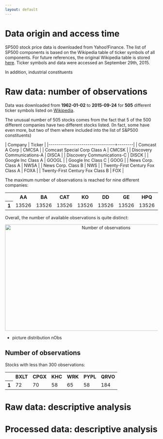 ```yaml
---
layout: default
---
```


# Data origin and access time

SP500 stock price data is downloaded from Yahoo!Finance. The list of
SP500 components is based on the Wikipedia table of ticker symbols of
all components. For future references, the original Wikipedia table is
stored [here](wikipedia_table.html). Ticker symbols and data were
accessed an September 29th, 2015.

In addition, industrial constituents

# Raw data: number of observations

Data was downloaded from **1962-01-02** to **2015-09-24** for **505**
different ticker symbols listed on
[Wikipedia](https://en.wikipedia.org/wiki/List_of_S%26P_500_companies). 

The unusual number of 505 stocks comes from the fact that 5 of the 500
different companies have two different stocks listed. (In fact, some
have even more, but two of them where included into the list of S&P500
constituents)

| Company                          | Ticker |
|----------------------------------+--------|
| Comcast A Corp                   | CMCSA  |
| Comcast Special Corp Class A     | CMCSK  |
| Discovery Communications-A       | DISCA  |
| Discovery Communications-C       | DISCK  |
| Google Inc Class A               | GOOGL  |
| Google Inc Class C               | GOOG   |
| News Corp. Class A               | NWSA   |
| News Corp. Class B               | NWS    |
| Twenty-First Century Fox Class A | FOXA   |
| Twenty-First Century Fox Class B | FOX    |

The maximum number of observations is reached for nine different
companies: 

<p align="center">
<table class="data-frame"><tbody><tr><th></th><th>AA</th><th>BA</th><th>CAT</th><th>KO</th><th>DD</th><th>GE</th><th>HPQ</th><th>IBM</th><th>DIS</th></tr><tr><th>1</th><td>13526</td><td>13526</td><td>13526</td><td>13526</td><td>13526</td><td>13526</td><td>13526</td><td>13526</td><td>13526</td></tr></tbody></table>
</p>

Overall, the number of available observations is quite distinct:

<p align="center">
<img src="../market_risk_analysis/pics/missing_observations-1.svg"
alt="Number of observations" height="350px" width="650px"/>
</p>

- picture distribution nObs

## Number of observations

Stocks with less than 300 observations:

<table class="data-frame"><tbody><tr><th></th><th>BXLT</th><th>CPGX</th><th>KHC</th><th>WRK</th><th>PYPL</th><th>QRVO</th></tr><tr><th>1</th><td>72</td><td>70</td><td>58</td><td>65</td><td>58</td><td>184</td></tr></tbody></table>

# Raw data: descriptive analysis

# Processed data: descriptive analysis
